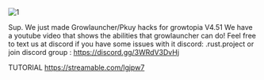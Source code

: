![1](https://github.com/GROWTOPAHACKS/GrowLaucher-Mod-Menu/assets/164047907/f761a9e3-68c5-4043-ae74-4e38f25b94f3)


Sup. We just made Growlauncher/Pkuy hacks for growtopia V4.51
We have a youtube video that shows the abilities that growlauncher can do!
Feel free to text us at discord if you have some issues with it 
discord: .rust.project
or join discord group : https://discord.gg/3WRdV3DvHj

TUTORIAL
https://streamable.com/lgjpw7
